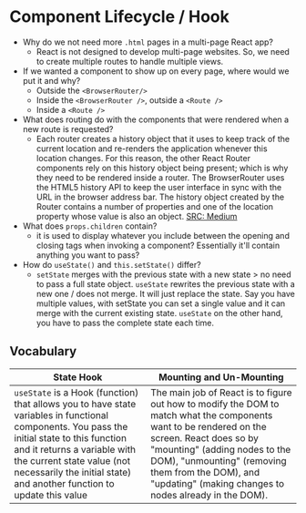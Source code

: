 # Component Lifecycle / Hook

- Why do we not need more `.html` pages in a multi-page React app?
    - React is not designed to develop multi-page websites. So, we need to create multiple routes to handle multiple views.
- If we wanted a component to show up on every page, where would we put it and why?
  - Outside the `<BrowserRouter/>`
  - Inside the `<BrowserRouter />`, outside a `<Route />`
  - Inside a `<Route />`
- What does routing do with the components that were rendered when a new route is requested?
  - Each router creates a history object that it uses to keep track of the current location and re-renders the application whenever this location changes. For this reason, the other React Router components rely on this history object being present; which is why they need to be rendered inside a router.
The BrowserRouter uses the HTML5 history API to keep the user interface in sync with the URL in the browser address bar.
The history object created by the Router contains a number of properties and one of the location property whose value is also an object. [SRC: Medium](https://medium.com/the-andela-way/understanding-the-fundamentals-of-routing-in-react-b29f806b157e)
- What does `props.children` contain?
  - it is used to display whatever you include between the opening and closing tags when invoking a component? Essentially it'll contain anything you want to pass?
- How do `useState()` and `this.setState()` differ?
  - `setState` merges with the previous state with a new state > no need to pass a full state object. `useState` rewrites the previous state with a new one / does not merge. It will just replace the state. Say you have multiple values, with setState you can set a single value and it can merge with the current existing state. `useState` on the other hand, you have to pass the complete state each time.

## Vocabulary

|State Hook| Mounting and Un-Mounting|
|----------|-------------------------|
|`useState` is a Hook (function) that allows you to have state variables in functional components. You pass the initial state to this function and it returns a variable with the current state value (not necessarily the initial state) and another function to update this value|The main job of React is to figure out how to modify the DOM to match what the components want to be rendered on the screen. React does so by "mounting" (adding nodes to the DOM), "unmounting" (removing them from the DOM), and "updating" (making changes to nodes already in the DOM).|
